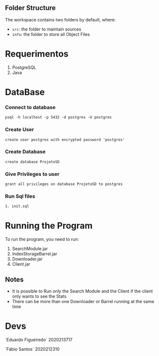 ## Folder Structure

The workspace contains two folders by default, where:

- `src`: the folder to maintain sources
- `info`: the folder to store all Object Files
# Requerimentos
1. PostgreSQL
2. Java

# DataBase

### Connect to database
```shell
psql -h localhost -p 5432 -d postgres -U postgres
```
### Create User
``` shell
create user postgres with encrypted password 'postgres'
```
### Create Database
``` shell
create database ProjetoSD
```
### Give Privileges to user
``` shell
grant all privileges on database ProjetoSD to postgres
```
### Run Sql files
```txt
1. init.sql
```

# Running the Program
To run the program, you need to run:
1. SearchModule.jar
2. IndexStorageBarrel.jar
3. Downloader.jar
4. Client.jar
## Notes
- It is possible to Run only the Search Module and the Client if the client only wants to see the Stats
- There can be more than one Downloader or Barrel running at the same time

# Devs
<p> `Eduardo Figueiredo` 2020213717
<p> `Fábio Santos` 2020212310
